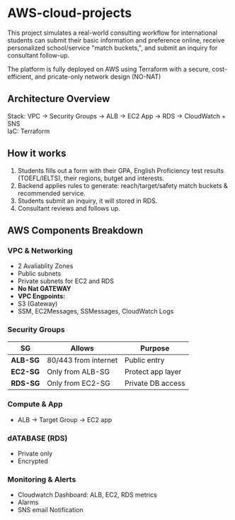 # AWS-cloud-projects

This project simulates a real-world consulting workflow for international students can submit their basic information and preference online, receive personalized school/service "match buckets,", and submit an inquiry for consultant follow-up.

The platform is fully deployed on AWS using Terraform with a secure, cost-efficient, and pricate-only network design (NO-NAT) 

## Architecture Overview
Stack: VPC → Security Groups → ALB → EC2 App → RDS → CloudWatch + SNS  
IaC: Terraform

## How it works 
1. Students fills out a form with their GPA, English Proficiency test results (TOEFL/IELTS), their regions, butget and interests.
2. Backend applies rules to generate: reach/target/safety match buckets & recommended service.
3. Students submit an inquiry, it will stored in RDS.
4. Consultant reviews and follows up.

## AWS Components Breakdown
### **VPC & Networking**
- 2 Avaliablity Zones
- Public subnets
- Private subnets for EC2 and RDS
- **No Nat GATEWAY**
- **VPC Engpoints:**
 - S3 (Gateway)
 - SSM, EC2Messages, SSMessages, CloudWatch Logs

 ### **Security Groups**
 | SG | Allows | Purpose |
|----|--------|-----------|
| **ALB-SG** | 80/443 from internet | Public entry |
| **EC2-SG** | Only from ALB-SG | Protect app layer |
| **RDS-SG** | Only from EC2-SG | Private DB access |

### **Compute & App**
- ALB → Target Group → EC2 app

### **dATABASE (RDS)**
- Private only
- Encrypted

### **Monitoring & Alerts**
- Cloudwatch Dashboard: ALB, EC2, RDS metrics
- Alarms
- SNS email Notification 